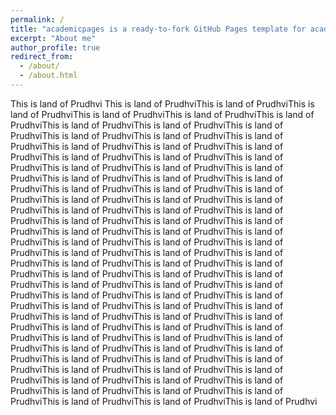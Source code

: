 ```yaml
---
permalink: /
title: "academicpages is a ready-to-fork GitHub Pages template for academic personal websites"
excerpt: "About me"
author_profile: true
redirect_from: 
  - /about/
  - /about.html
---
```


This is land of Prudhvi
This is land of PrudhviThis is land of PrudhviThis is land of PrudhviThis is land of PrudhviThis is land of PrudhviThis is land of PrudhviThis is land of PrudhviThis is land of PrudhviThis is land of PrudhviThis is land of PrudhviThis is land of PrudhviThis is land of PrudhviThis is land of PrudhviThis is land of PrudhviThis is land of PrudhviThis is land of PrudhviThis is land of PrudhviThis is land of PrudhviThis is land of PrudhviThis is land of PrudhviThis is land of PrudhviThis is land of PrudhviThis is land of PrudhviThis is land of PrudhviThis is land of PrudhviThis is land of PrudhviThis is land of PrudhviThis is land of PrudhviThis is land of PrudhviThis is land of PrudhviThis is land of PrudhviThis is land of PrudhviThis is land of PrudhviThis is land of PrudhviThis is land of PrudhviThis is land of PrudhviThis is land of PrudhviThis is land of PrudhviThis is land of PrudhviThis is land of PrudhviThis is land of PrudhviThis is land of PrudhviThis is land of PrudhviThis is land of PrudhviThis is land of PrudhviThis is land of PrudhviThis is land of PrudhviThis is land of PrudhviThis is land of PrudhviThis is land of PrudhviThis is land of PrudhviThis is land of PrudhviThis is land of PrudhviThis is land of PrudhviThis is land of PrudhviThis is land of PrudhviThis is land of PrudhviThis is land of PrudhviThis is land of PrudhviThis is land of PrudhviThis is land of PrudhviThis is land of PrudhviThis is land of PrudhviThis is land of PrudhviThis is land of PrudhviThis is land of PrudhviThis is land of PrudhviThis is land of PrudhviThis is land of PrudhviThis is land of PrudhviThis is land of PrudhviThis is land of PrudhviThis is land of PrudhviThis is land of PrudhviThis is land of PrudhviThis is land of PrudhviThis is land of PrudhviThis is land of PrudhviThis is land of PrudhviThis is land of PrudhviThis is land of PrudhviThis is land of PrudhviThis is land of PrudhviThis is land of PrudhviThis is land of PrudhviThis is land of PrudhviThis is land of Prudhvi
